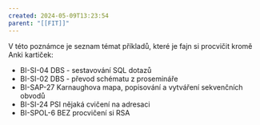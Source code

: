 ```yaml
---
created: 2024-05-09T13:23:54
parent: "[[FIT]]"
---
```

V této poznámce je seznam témat příkladů, které je fajn si procvičit kromě Anki kartiček:

- BI-SI-04 DBS - sestavování SQL dotazů
- BI-SI-02 DBS - převod schématu z prosemináře
- BI-SAP-27 Karnaughova mapa, popisování a vytváření sekvenčních obvodů
- BI-SI-24 PSI nějaká cvičení na adresaci
- BI-SPOL-6 BEZ procvičení si RSA
